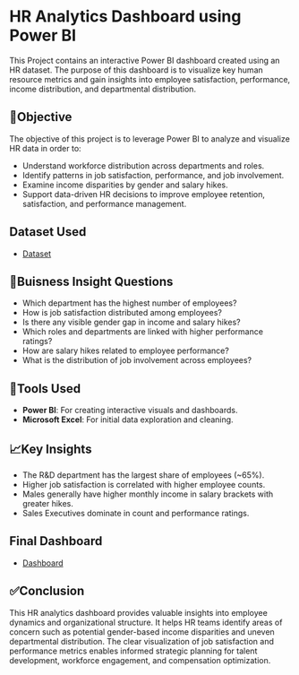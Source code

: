 # HR Analytics Dashboard using Power BI

This Project contains an interactive Power BI dashboard created using an HR dataset. The purpose of this dashboard is to visualize key human resource metrics and gain insights into employee satisfaction, performance, income distribution, and departmental distribution.

## 🎯Objective
The objective of this project is to leverage Power BI to analyze and visualize HR data in order to:
- Understand workforce distribution across departments and roles.
- Identify patterns in job satisfaction, performance, and job involvement.
- Examine income disparities by gender and salary hikes.
- Support data-driven HR decisions to improve employee retention, satisfaction, and performance management.

## Dataset Used
- <a href="https://github.com/VidyavaVidyavati/HR-Summary-Report-Analysis/blob/main/HR%20Data.xlsx">Dataset</a>

## 📌Buisness Insight Questions 

- Which department has the highest number of employees?
- How is job satisfaction distributed among employees?
- Is there any visible gender gap in income and salary hikes?
- Which roles and departments are linked with higher performance ratings?
- How are salary hikes related to employee performance?
- What is the distribution of job involvement across employees?

## 🧰Tools Used
- **Power BI**: For creating interactive visuals and dashboards.
- **Microsoft Excel**: For initial data exploration and cleaning.

## 📈Key Insights
- The R&D department has the largest share of employees (~65%).
- Higher job satisfaction is correlated with higher employee counts.
- Males generally have higher monthly income in salary brackets with greater hikes.
- Sales Executives dominate in count and performance ratings.

## Final Dashboard
- <a href="">Dashboard</a>

## ✅Conclusion
This HR analytics dashboard provides valuable insights into employee dynamics and organizational structure. It helps HR teams identify areas of concern such as potential gender-based income disparities and uneven departmental distribution. The clear visualization of job satisfaction and performance metrics enables informed strategic planning for talent development, workforce engagement, and compensation optimization.
